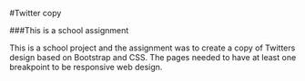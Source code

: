 #Twitter copy

###This is a school assignment

This is a school project and the assignment was to create a copy of Twitters design based on Bootstrap and CSS. The pages needed to have at least one breakpoint to be responsive web design.
